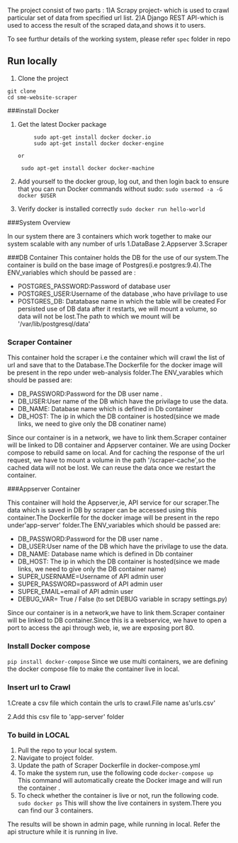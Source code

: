 The project consist of two parts :
1)A Scrapy project- which is used to crawl particular set of data from specified url list.
2)A Django REST API-which is used to access the result of the scraped data,and shows it to users.

To see furthur details of the working system, please refer ``` spec ``` folder in repo

## Run locally

1. Clone the project

```
git clone 
cd sme-website-scraper
```

###install Docker
1. Get the latest Docker package

   ```    
        sudo apt-get install docker docker.io
        sudo apt-get install docker docker-engine 
   ```
       or

      ```  sudo apt-get install docker docker-machine ```
2. Add yourself to the docker group, log out, and then login back to ensure that you can run Docker commands without sudo:
 	``` sudo usermod -a -G docker $USER ```

3. Verify docker is installed correctly
      ``` sudo docker run hello-world ```

###System Overview

In our system there are 3 containers which work together to make our system scalable with any number of urls
1.DataBase
2.Appserver
3.Scraper


###DB Container 
This container holds the DB for the use of our system.The container is build on the base image of Postgres(i.e postgres:9.4).The ENV_variables which should be passed are :
- POSTGRES_PASSWORD:Password of database user
- POSTGRES_USER:Username of the database ,who have privilage to use
- POSTGRES_DB: Datatabase name in which the table will be created
For persisted use of DB data after it restarts, we will mount a volume, so data will not be lost.The path to which we mount will be '/var/lib/postgresql/data'

### Scraper Container 
 This container hold the scraper i.e the container which will crawl the list of url and save that to the Database.The Dockerfile for the docker image will be present in the repo under web-analysis folder.The ENV_varables which should be passed are:
- DB_PASSWORD:Password for the DB user name .
- DB_USER:User name of the DB which have the privilage to use the data.
- DB_NAME: Database name which is defined in Db container
- DB_HOST: The ip in which the DB container is hosted(since we made links, we need to give only the DB conatiner name)

Since our container is in a network, we have to link them.Scraper container will be linked to DB container and Appserver container. We are using Docker compose to rebuild same on local. And for caching the response of the url request, we have to mount a volume in the path '/scraper-cache',so the cached data will not be lost. We can reuse the data once we restart the container.

###Appserver Container 

This container will hold the Appserver,ie, API service for our scraper.The data which is saved in DB by scraper can be accessed using this container.The Dockerfile for the docker image will be present in the repo under'app-server' folder.The ENV_variables  which should be passed are:

- DB_PASSWORD:Password for the DB user name .
- DB_USER:User name of the DB which have the privilage to use the data.
- DB_NAME: Database name which is defined in Db container
- DB_HOST: The ip in which the DB container is hosted(since we made links, we need to give only the DB container name)
- SUPER_USERNAME=Username of API admin user
- SUPER_PASSWORD=password of API admin user
- SUPER_EMAIL=email of API admin user
- DEBUG_VAR= True / False (to set DEBUG variable in scrapy settings.py)

Since our container is in a network,we have to link them.Scraper container will be linked to DB container.Since this is a webservice, we have to open a port to access the api through web, ie, we are exposing port 80.

### Install Docker compose

``` pip install docker-compose ```
 Since we use multi containers, we are defining the docker compose file to make the container live in local.


### Insert url to Crawl
1.Create a csv file which contain the urls to crawl.File name as'urls.csv' 

2.Add this csv file to 'app-server' folder

### To build in LOCAL

1. Pull the repo to your local system.
2. Navigate to project folder. 
3. Update the path of Scraper Dockerfile in docker-compose.yml
4. To make the system run, use the following code 
   ```docker-compose up ```
    This command will automatically create the Docker image and will run the container .
5. To check whether the container is live or not, run the following code.
   ``` sudo docker ps ```
    This will show the live containers in system.There you can find our 3 containers.

The results will be shown in admin page, while running in local. Refer the api structure while it is running in live. 

